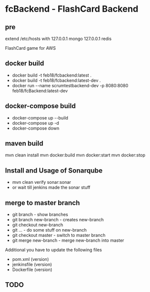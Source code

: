 # fcBackend - FlashCard Backend

## pre
extend /etc/hosts with 
127.0.0.1 mongo
127.0.0.1 redis


FlashCard game for AWS

## docker build
 - docker build -t feb18/fcbackend:latest .
 - docker build -t feb18/fcbackend:latest-dev .
 - docker run --name scrumtestbackend-dev -p 8080:8080 feb18/fcBackend:latest-dev

## docker-compose build
 - docker-compose up --build
 - docker-compose up -d
 - docker-compose down


## maven build
mvn clean install
mvn docker:build
mvn docker:start
mvn docker:stop


## Install and Usage of Sonarqube
 - mvn clean verify sonar:sonar
 - or wait till jenkins made the sonar stuff
 
## merge to master branch
 - git branch - show branches
 - git branch new-branch - creates new-branch
 - git checkout new-branch
 - git ... - do some stuff on new-branch 
 - git checkout master - switch to master branch
 - git merge new-branch - merge new-branch into master 

 Additional you have to update the following files
 - pom.xml (version)
 - jenkinsfile (version)
 - Dockerfile (version)

## TODO
